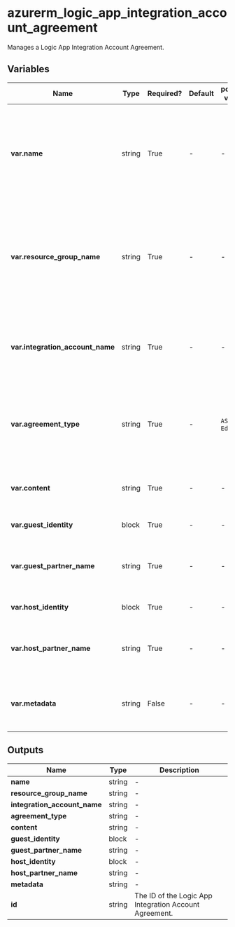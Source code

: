 # azurerm_logic_app_integration_account_agreement

Manages a Logic App Integration Account Agreement.

## Variables

| Name | Type | Required? | Default  | possible values | Description |
| ---- | ---- | --------- | -------- | ----------- | ----------- |
| **var.name** | string | True | -  |  -  | The name which should be used for this Logic App Integration Account Agreement. Changing this forces a new resource to be created. | 
| **var.resource_group_name** | string | True | -  |  -  | The name of the Resource Group where the Logic App Integration Account Agreement should exist. Changing this forces a new resource to be created. | 
| **var.integration_account_name** | string | True | -  |  -  | The name of the Logic App Integration Account. Changing this forces a new resource to be created. | 
| **var.agreement_type** | string | True | -  |  `AS2`, `X12`, `Edifact`  | The type of the Logic App Integration Account Agreement. Possible values are `AS2`, `X12` and `Edifact`. | 
| **var.content** | string | True | -  |  -  | The content of the Logic App Integration Account Agreement. | 
| **var.guest_identity** | block | True | -  |  -  | A `guest_identity` block. | 
| **var.guest_partner_name** | string | True | -  |  -  | The name of the guest Logic App Integration Account Partner. | 
| **var.host_identity** | block | True | -  |  -  | A `host_identity` block. | 
| **var.host_partner_name** | string | True | -  |  -  | The name of the host Logic App Integration Account Partner. | 
| **var.metadata** | string | False | -  |  -  | The metadata of the Logic App Integration Account Agreement. | 



## Outputs

| Name | Type | Description |
| ---- | ---- | --------- | 
| **name** | string  | - | 
| **resource_group_name** | string  | - | 
| **integration_account_name** | string  | - | 
| **agreement_type** | string  | - | 
| **content** | string  | - | 
| **guest_identity** | block  | - | 
| **guest_partner_name** | string  | - | 
| **host_identity** | block  | - | 
| **host_partner_name** | string  | - | 
| **metadata** | string  | - | 
| **id** | string  | The ID of the Logic App Integration Account Agreement. | 